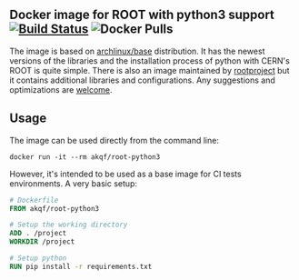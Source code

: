 Docker image for ROOT with python3 support[![Build Status](https://travis-ci.com/kqf/root-python3.svg?branch=master)](https://travis-ci.com/kqf/root-python3) ![Docker Pulls](https://img.shields.io/docker/pulls/akqf/root-python3)
---------------

The image is based on [archlinux/base](https://github.com/archlinux/archlinux-docker) distribution. It has the newest versions of the libraries and the installation process of python with CERN's ROOT is quite simple. There is also an image maintained by [rootproject](https://github.com/root-project/root-docker/tree/master/arch) but it contains additional libraries and configurations. Any suggestions and optimizations are [welcome](https://github.com/kqf/root-python3/issues/new).

## Usage
The image can be used directly from the command line:
```
docker run -it --rm akqf/root-python3
```

However, it's intended to be used as a base image for CI tests environments. A very basic setup:

```Dockerfile
# Dockerfile
FROM akqf/root-python3

# Setup the working directory
ADD . /project
WORKDIR /project

# Setup python
RUN pip install -r requirements.txt
```
